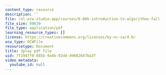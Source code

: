 ```yaml
---
content_type: resource
description: ''
file: /ol-ocw-studio-app/courses/6-006-introduction-to-algorithms-fall-2011/7f1947f0885b9a4b92ddd9602647ba3f_oRpERQA4Vik.pdf
file_size: 89639
file_type: application/pdf
learning_resource_types: []
license: https://creativecommons.org/licenses/by-nc-sa/4.0/
ocw_type: OCWFile
resourcetype: Document
title: 3play pdf file
uid: 7f1947f0-885b-9a4b-92dd-d9602647ba3f
video_metadata:
  youtube_id: null
---
```


